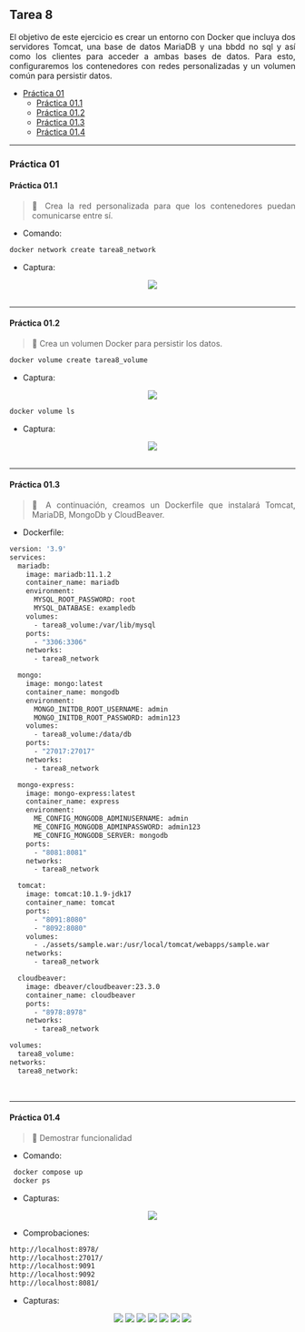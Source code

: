 <div align="justify">

## Tarea 8

El objetivo de este ejercicio es crear un entorno con Docker que incluya dos servidores Tomcat, una base de datos MariaDB y una bbdd no sql y así como los clientes para acceder a ambas bases de datos. Para esto, configuraremos los contenedores con redes personalizadas y un volumen común para persistir datos.

- [Práctica 01](#práctica-01)
    - [Práctica 01.1](#práctica-011)
    - [Práctica 01.2](#práctica-012)
    - [Práctica 01.3](#práctica-013)
    - [Práctica 01.4](#práctica-014)

***

### Práctica 01

#### Práctica 01.1

> 📂
> Crea la red personalizada para que los contenedores puedan comunicarse entre sí.
>

- Comando:
```bash
docker network create tarea8_network
```

- Captura:
<div align="center">
<img src="./img/p1-1.png"/>
</div>

<br>

***

#### Práctica 01.2

> 📂
> Crea un volumen Docker para persistir los datos.
>


```bash
docker volume create tarea8_volume
```

- Captura:
<div align="center">
<img src="./img/p1-2.png"/>
</div>

```bash
docker volume ls
```

- Captura:
<div align="center">
<img src="./img/p1-3.png"/>
</div>

</br>

***

#### Práctica 01.3

> 📂
> A continuación, creamos un Dockerfile que instalará Tomcat, MariaDB, MongoDb y CloudBeaver.
>


- Dockerfile:

```bash
version: '3.9'
services:
  mariadb:
    image: mariadb:11.1.2
    container_name: mariadb
    environment:
      MYSQL_ROOT_PASSWORD: root
      MYSQL_DATABASE: exampledb
    volumes:
      - tarea8_volume:/var/lib/mysql
    ports:
      - "3306:3306"
    networks:
      - tarea8_network

  mongo:
    image: mongo:latest
    container_name: mongodb
    environment:
      MONGO_INITDB_ROOT_USERNAME: admin
      MONGO_INITDB_ROOT_PASSWORD: admin123
    volumes:
      - tarea8_volume:/data/db
    ports:
      - "27017:27017"
    networks:
      - tarea8_network

  mongo-express:
    image: mongo-express:latest
    container_name: express
    environment:
      ME_CONFIG_MONGODB_ADMINUSERNAME: admin
      ME_CONFIG_MONGODB_ADMINPASSWORD: admin123
      ME_CONFIG_MONGODB_SERVER: mongodb
    ports:
      - "8081:8081"
    networks:
      - tarea8_network

  tomcat:
    image: tomcat:10.1.9-jdk17
    container_name: tomcat
    ports:
      - "8091:8080"
      - "8092:8080"
    volumes:
      - ./assets/sample.war:/usr/local/tomcat/webapps/sample.war
    networks:
      - tarea8_network

  cloudbeaver:
    image: dbeaver/cloudbeaver:23.3.0
    container_name: cloudbeaver
    ports:
      - "8978:8978"
    networks:
      - tarea8_network

volumes:
  tarea8_volume:
networks:
  tarea8_network:
```

<br>

***


#### Práctica 01.4

> 📂
> Demostrar funcionalidad
>

- Comando:
```bash
 docker compose up
 docker ps
```

- Capturas:
<div align="center">
<img src="./img/p1-11.png"/>
</div>


- Comprobaciones:
```bash
http://localhost:8978/
http://localhost:27017/
http://localhost:9091
http://localhost:9092
http://localhost:8081/
```

- Capturas:
<div align="center">
    <img src="./img/p1-4.png"/>
    <img src="./img/p1-5.png"/>
    <img src="./img/p1-6.png"/>
    <img src="./img/p1-7.png"/>
    <img src="./img/p1-8.png"/>
    <img src="./img/p1-9.png"/>
    <img src="./img/p1-10.png"/>
</div>

<br>

</div>